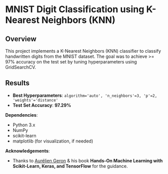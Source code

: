 # MNIST Digit Classification using K-Nearest Neighbors (KNN)

## Overview
This project implements a K-Nearest Neighbors (KNN) classifier to classify handwritten digits from the MNIST dataset. The goal was to achieve >= 97% accuracy on the test set by tuning hyperparameters using GridSearchCV.

## Results
- **Best Hyperparameters**: `algorithm='auto', 'n_neighbors'=3, 'p'=2, 'weights'='distance'`
- **Test Set Accuracy**: **97.29%**

**Dependencies**:
- Python 3.x
- NumPy
- scikit-learn
- matplotlib (for visualization, if needed)

**Acknowledgements**:
- Thanks to [Aurélien Geron](https://github.com/ageron) & his book **Hands-On Machine Learning with Scikit-Learn, Keras, and TensorFlow** for the guidance.
